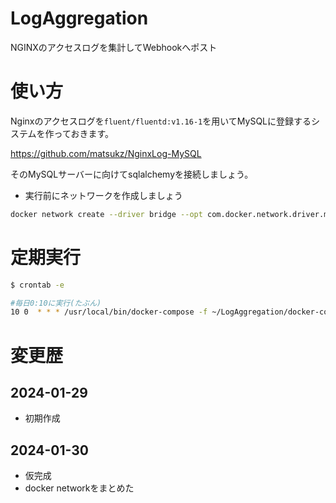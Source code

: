 # LogAggregation
NGINXのアクセスログを集計してWebhookへポスト

# 使い方
Nginxのアクセスログを`fluent/fluentd:v1.16-1`を用いてMySQLに登録するシステムを作っておきます。

https://github.com/matsukz/NginxLog-MySQL

そのMySQLサーバーに向けてsqlalchemyを接続しましょう。

* 実行前にネットワークを作成しましょう
```bash
docker network create --driver bridge --opt com.docker.network.driver.mtu=1420 NginxLog
```

# 定期実行
```bash
$ crontab -e
```

```bash
#毎日0:10に実行(たぶん)
10 0  * * * /usr/local/bin/docker-compose -f ~/LogAggregation/docker-compose.yml up -d
```

# 変更歴
## 2024-01-29
* 初期作成

## 2024-01-30
* 仮完成
* docker networkをまとめた
